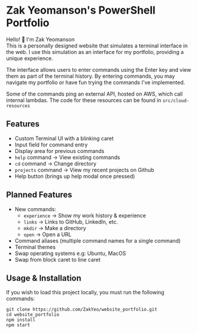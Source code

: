 # Zak Yeomanson's PowerShell Portfolio

Hello! 👋 I'm Zak Yeomanson <br>
This is a personally designed website that simulates a terminal interface in the web. I use this simulation as an interface for my portfolio, providing a unique experience.

The interface allows users to enter commands using the Enter key and view them as part of the terminal history. By entering commands, you may navigate my portfolio or have fun trying the commands I've implemented.

Some of the commands ping an external API, hosted on AWS, which call internal lambdas. The code for these resources can be found in `src/cloud-resources`

## Features

- Custom Terminal UI with a blinking caret
- Input field for command entry
- Display area for previous commands
- `help` command -> View existing commands
- `cd` command -> Change directory
- `projects` command -> View my recent projects on Github
- Help button (brings up help modal once pressed)

## Planned Features

- New commands:
  - `experience` -> Show my work history & experience
  - `links` -> Links to GitHub, LinkedIn, etc.
  - `mkdir` -> Make a directory
  - `open` -> Open a URL
- Command aliases (multiple command names for a single command)
- Terminal themes
- Swap operating systems e.g: Ubuntu, MacOS
- Swap from block caret to line caret

## Usage & Installation

If you wish to load this project locally, you must run the following commands:

```
git clone https://github.com/ZakYeo/website_portfolio.git
cd website_portfolio
npm install
npm start
```
